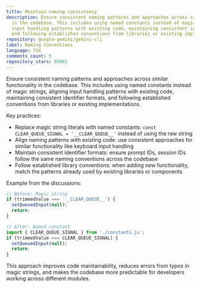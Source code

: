 ```yaml
---
title: Maintain naming consistency
description: Ensure consistent naming patterns and approaches across similar functionality
  in the codebase. This includes using named constants instead of magic strings, aligning
  input handling patterns with existing code, maintaining consistent identifier formats,
  and following established conventions from libraries or existing implementations.
repository: google-gemini/gemini-cli
label: Naming Conventions
language: TSX
comments_count: 5
repository_stars: 65062
---
```


Ensure consistent naming patterns and approaches across similar functionality in the codebase. This includes using named constants instead of magic strings, aligning input handling patterns with existing code, maintaining consistent identifier formats, and following established conventions from libraries or existing implementations.

Key practices:
- Replace magic string literals with named constants: `const CLEAR_QUEUE_SIGNAL = '__CLEAR_QUEUE__'` instead of using the raw string
- Align naming patterns with existing code: use consistent approaches for similar functionality like keyboard input handling
- Maintain consistent identifier formats: ensure prompt IDs, session IDs follow the same naming conventions across the codebase
- Follow established library conventions: when adding new functionality, match the patterns already used by existing libraries or components

Example from the discussions:
```typescript
// Before: Magic string
if (trimmedValue === '__CLEAR_QUEUE__') {
  setQueuedInput(null);
  return;
}

// After: Named constant
import { CLEAR_QUEUE_SIGNAL } from './constants.js';
if (trimmedValue === CLEAR_QUEUE_SIGNAL) {
  setQueuedInput(null);
  return;
}
```

This approach improves code maintainability, reduces errors from typos in magic strings, and makes the codebase more predictable for developers working across different modules.